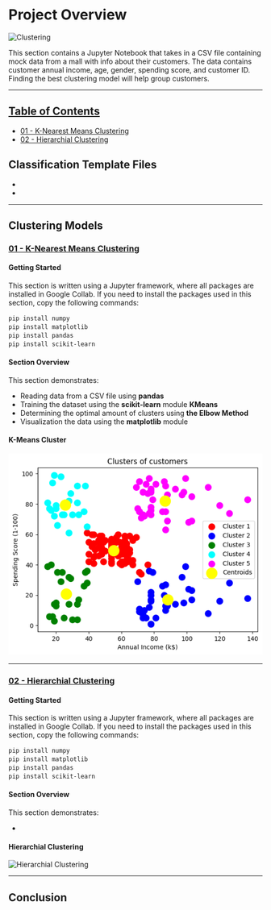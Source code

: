 # **Project Overview** ##
![Clustering](https://1.bp.blogspot.com/-fHdsJ8Q5TFU/WjqTHcKqZ-I/AAAAAAAAAic/_tVg-_c5XjcU96uWkMlzvkJ-yY3kyx2JgCLcBGAs/s1600/K-Means-Clustering-In-Machine-Learning.jpg)

This section contains a Jupyter Notebook that takes in a CSV file containing mock data from a mall with info about their customers. The data contains customer annual income, age, gender, spending score, and customer ID. Finding the best clustering model will help group customers. 

---
## [Table of Contents](#Clustering-Models)
- [01 - K-Nearest Means Clustering](#01---K-Nearest-Means-Clustering)
- [02 - Hierarchial Clustering](#02---K-Nearest-Regression)

## Classification Template Files 
-
-

---
## **Clustering Models**
### **[01 - K-Nearest Means Clustering](https://github.com/jerrvonewing/machine-learning-a-to-z/blob/main/clustering/01-k-means/k_means_clustering.ipynb)**
#### **Getting Started** 
This section is written using a Jupyter framework, where all packages are installed in  Google Collab. If you need to install the packages used in this section, copy the following commands:

```powershell
pip install numpy
pip install matplotlib
pip install pandas
pip install scikit-learn
```   
#### **Section Overview**
This section demonstrates:

- Reading data from a CSV file using **pandas**
- Training the dataset using the **scikit-learn** module **KMeans**
- Determining the optimal amount of clusters using **the Elbow Method**
- Visualization the data using the **matplotlib** module

#### **K-Means Cluster**
![K-Means Cluster](/clustering/01-k-means/k_means_clustering.png)

---
### **[02 - Hierarchial Clustering]()**


#### **Getting Started**   
This section is written using a Jupyter framework, where all packages are installed in  Google Collab. If you need to install the packages used in this section, copy the following commands:

```powershell
pip install numpy
pip install matplotlib
pip install pandas
pip install scikit-learn
```   
#### **Section Overview**
This section demonstrates:

- 

#### **Hierarchial Clustering**
![Hierarchial Clustering]()

---

## Conclusion

